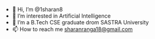 - 👋 Hi, I’m @1sharan8
- 👀 I’m interested in Artificial Intelligence
- 🌱 I’m a B.Tech CSE graduate drom SASTRA University
- 📫 How to reach me sharanranga18@gmail.com

<!---
1sharan8/1sharan8 is a ✨ special ✨ repository because its `README.md` (this file) appears on your GitHub profile.
You can click the Preview link to take a look at your changes.
--->
